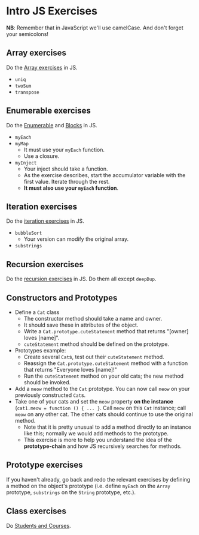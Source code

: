 # Intro JS Exercises

**NB**: Remember that in JavaScript we'll use camelCase. And don't forget your semicolons!

## Array exercises

Do the [Array exercises][array-exercises] in JS.

* `uniq`
* `twoSum`
* `transpose`

[array-exercises]: exercises/array.md

## Enumerable exercises

Do the [Enumerable][enumerable-exercises] and
[Blocks][blocks-exercises] in JS.

* `myEach`
* `myMap`
    * It must use your `myEach` function.
    * Use a closure.
* `myInject`
    * Your inject should take a function.
    * As the exercise describes, start the accumulator variable with
      the first value. Iterate through the rest.
    * **It must also use your `myEach` function**.

[enumerable-exercises]: exercises/enumerable.md
[blocks-exercises]: exercises/blocks.md

## Iteration exercises

Do the [iteration exercises][iteration-exercises] in JS.

* `bubbleSort`
    * Your version can modify the original array.
* `substrings`

[iteration-exercises]: exercises/iteration.md

## Recursion exercises

Do the [recursion exercises][recursion-exercises] in JS. Do them all
except `deepDup`.

[recursion-exercises]: exercises/recursion.md

## Constructors and Prototypes

* Define a `Cat` class
    * The constructor method should take a name and owner.
    * It should save these in attributes of the object.
    * Write a `Cat.prototype.cuteStatement` method that returns "[owner] loves
      [name]".
    * `cuteStatement` method should be defined on the prototype.
* Prototypes example:
    * Create several `Cat`s, test out their `cuteStatement` method.
    * Reassign the `Cat.prototype.cuteStatement` method with a function
      that returns "Everyone loves [name]!"
    * Run the `cuteStatement` method on your old cats; the new method should
      be invoked.
* Add a `meow` method to the `Cat` prototype. You can now call
  `meow` on your previously constructed `Cat`s.
* Take one of your cats and set the `meow` property **on the instance**
  (`cat1.meow = function () { ... }`. Call `meow` on this `Cat`
  instance; call `meow` on any other cat. The other cats should
  continue to use the original method.
    * Note that it is pretty unusual to add a method directly to an
      instance like this; normally we would add methods to the
      prototype.
    * This exercise is more to help you understand the idea of the
      **prototype-chain** and how JS recursively searches for methods.

## Prototype exercises

If you haven't already, go back and redo the relevant exercises by
defining a method on the object's prototype (i.e. define `myEach` on
the `Array` prototype, `substrings` on the `String` prototype, etc.).

## Class exercises

Do [Students and Courses][students-courses].

[students-courses]: exercises/classes.md
